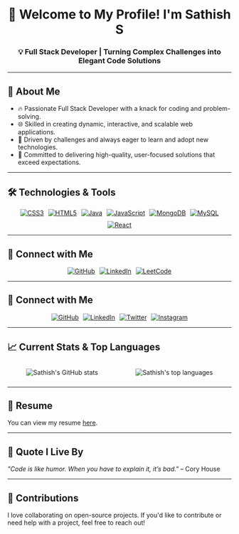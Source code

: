 <h1 align="center">🚀 Welcome to My Profile! I'm Sathish S</h1>
<h3 align="center">💡 Full Stack Developer | Turning Complex Challenges into Elegant Code Solutions</h3>

---

## 🌟 About Me
- 🔥 Passionate Full Stack Developer with a knack for coding and problem-solving.
- 🌐 Skilled in creating dynamic, interactive, and scalable web applications.
- 🎯 Driven by challenges and always eager to learn and adopt new technologies.
- 💪 Committed to delivering high-quality, user-focused solutions that exceed expectations.

---

## 🛠️ Technologies & Tools
<div align="center" style="display: flex; justify-content: center; flex-wrap: wrap; gap: 10px;">
  <a href="https://www.w3schools.com/css/" target="_blank" rel="noreferrer">
    <img src="https://img.shields.io/badge/CSS3-%231572B6.svg?&style=for-the-badge&logo=css3&logoColor=white" alt="CSS3">
  </a>
  <a href="https://www.w3.org/html/" target="_blank" rel="noreferrer">
    <img src="https://img.shields.io/badge/HTML5-%23E34F26.svg?&style=for-the-badge&logo=html5&logoColor=white" alt="HTML5">
  </a>
  <a href="https://www.java.com" target="_blank" rel="noreferrer">
    <img src="https://img.shields.io/badge/Java-%23007396.svg?&style=for-the-badge&logo=java&logoColor=white" alt="Java">
  </a>
  <a href="https://developer.mozilla.org/en-US/docs/Web/JavaScript" target="_blank" rel="noreferrer">
    <img src="https://img.shields.io/badge/JavaScript-%23F7DF1E.svg?&style=for-the-badge&logo=javascript&logoColor=black" alt="JavaScript">
  </a>
  <a href="https://www.mongodb.com/" target="_blank" rel="noreferrer">
    <img src="https://img.shields.io/badge/MongoDB-%2347A248.svg?&style=for-the-badge&logo=mongodb&logoColor=white" alt="MongoDB">
  </a>
  <a href="https://www.mysql.com/" target="_blank" rel="noreferrer">
    <img src="https://img.shields.io/badge/MySQL-%2300f.svg?&style=for-the-badge&logo=mysql&logoColor=white" alt="MySQL">
  </a>
  <a href="https://reactjs.org/" target="_blank" rel="noreferrer">
    <img src="https://img.shields.io/badge/React-%2361DAFB.svg?&style=for-the-badge&logo=react&logoColor=black" alt="React">
  </a>
</div>

---

## 🤝 Connect with Me
<div align="center" style="display: flex; justify-content: center; flex-wrap: wrap; gap: 10px;">
  <a href="https://github.com/SathishS2202" target="_blank">
    <img src="https://img.shields.io/badge/GitHub-%2312100E.svg?&style=for-the-badge&logo=github&logoColor=white" alt="GitHub">
  </a>
  <a href="https://www.linkedin.com/in/sathish-s-666b11255/" target="_blank">
    <img src="https://img.shields.io/badge/LinkedIn-%230077B5.svg?&style=for-the-badge&logo=linkedin&logoColor=white" alt="LinkedIn">
  </a>
  <a href="https://leetcode.com/" target="_blank">
    <img src="https://img.shields.io/badge/LeetCode-%23FFA116.svg?&style=for-the-badge&logo=leetcode&logoColor=black" alt="LeetCode">
  </a>
</div>

---

## 🤝 Connect with Me
<div align="center" style="display: flex; justify-content: center; flex-wrap: wrap; gap: 10px;">
  <a href="https://github.com/SathishS2202" target="_blank">
    <img src="https://img.shields.io/badge/GitHub-%2312100E.svg?&style=for-the-badge&logo=github&logoColor=white" alt="GitHub">
  </a>
  <a href="https://www.linkedin.com/in/sathish-s-666b11255/" target="_blank">
    <img src="https://img.shields.io/badge/LinkedIn-%230077B5.svg?&style=for-the-badge&logo=linkedin&logoColor=white" alt="LinkedIn">
  </a>
  <a href="https://twitter.com/" target="_blank">
    <img src="https://img.shields.io/badge/Twitter-%231DA1F2.svg?&style=for-the-badge&logo=twitter&logoColor=white" alt="Twitter">
  </a>
  <a href="https://www.instagram.com/" target="_blank">
    <img src="https://img.shields.io/badge/Instagram-%23E4405F.svg?&style=for-the-badge&logo=instagram&logoColor=white" alt="Instagram">
  </a>
</div>

---

## 📈 Current Stats & Top Languages
<div align="center" style="display: flex; justify-content: space-around; align-items: center; flex-wrap: wrap;">
  <img src="https://github-readme-stats.vercel.app/api?username=SathishS2202&show_icons=true&theme=highcontrast" alt="Sathish's GitHub stats" style="max-width: 45%; margin: 10px;">
  <img src="https://github-readme-stats.vercel.app/api/top-langs/?username=SathishS2202&layout=compact&theme=highcontrast" alt="Sathish's top languages" style="max-width: 45%; margin: 10px;">
</div>

---

## 📄 Resume
You can view my resume [here](https://drive.google.com/file/d/1IpKm-fJPXiARuwcLlryltCHLJqNj5_uv/view?usp=sharing). 

---

## 💬 Quote I Live By
_"Code is like humor. When you have to explain it, it’s bad."_ – Cory House

---

## 🌟 Contributions
I love collaborating on open-source projects. If you'd like to contribute or need help with a project, feel free to reach out!

